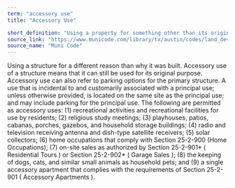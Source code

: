 ```yaml
---
term: "accessory use"
title: "Accessory Use"

short_definition: "Using a property for something other than its original purpose without making changes to it."
source_link: "https://www.municode.com/library/tx/austin/codes/land_development_code?nodeId=TIT25LADE_CH25-2ZO_SUBCHAPTER_CUSDERE_ART5ACUS_S25-2-891ACUSGE"
source_name: "Muni Code"
---
```

Using a structure for a different reason than why it was built. Accessory use of a structure means that it can still be used for its original purpose. Accessory use can also refer to parking options for the primary structure.
A use that is incidental to and customarily associated with a principal use; unless otherwise provided, is located on the same site as the principal use; and may include parking for the principal use.  The following are permitted as accessory uses: (1) recreational activities and recreational facilities for use by residents; (2) religious study meetings; (3) playhouses, patios, cabanas, porches, gazebos, and household storage buildings; (4) radio and television receiving antenna and dish-type satellite receivers; (5) solar collectors; (6) home occupations that comply with Section 25-2-900 (Home Occupations); (7) on-site sales as authorized by Section 25-2-901* ( Residential Tours ) or Section 25-2-902* ( Garage Sales ); (8) the keeping of dogs, cats, and similar small animals as household pets; and (9) a single accessory apartment that complies with the requirements of Section 25-2-901 ( Accessory Apartments ).
